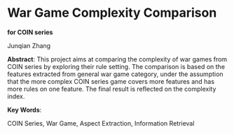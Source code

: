 # War Game Complexity Comparison 

**for COIN series**

Junqian Zhang

**Abstract**:
This project aims at comparing the complexity of war games from COIN series by exploring their rule setting. The comparison is based on the features extracted from general war game category, under the assumption that the more complex COIN series game covers more features and has more rules on one feature. The final result is reflected on the complexity index.

**Key Words**:

COIN Series, War Game, Aspect Extraction, Information Retrieval
